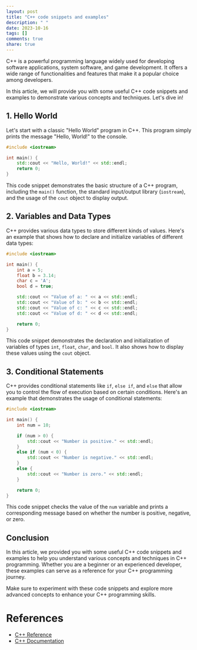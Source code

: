 ```yaml
---
layout: post
title: "C++ code snippets and examples"
description: " "
date: 2023-10-16
tags: []
comments: true
share: true
---
```


C++ is a powerful programming language widely used for developing software applications, system software, and game development. It offers a wide range of functionalities and features that make it a popular choice among developers.

In this article, we will provide you with some useful C++ code snippets and examples to demonstrate various concepts and techniques. Let's dive in!

## 1. Hello World

Let's start with a classic "Hello World" program in C++. This program simply prints the message "Hello, World!" to the console.

```cpp
#include <iostream>

int main() {
    std::cout << "Hello, World!" << std::endl;
    return 0;
}
```

This code snippet demonstrates the basic structure of a C++ program, including the `main()` function, the standard input/output library (`iostream`), and the usage of the `cout` object to display output.

## 2. Variables and Data Types

C++ provides various data types to store different kinds of values. Here's an example that shows how to declare and initialize variables of different data types:

```cpp
#include <iostream>

int main() {
    int a = 5;
    float b = 3.14;
    char c = 'A';
    bool d = true;

    std::cout << "Value of a: " << a << std::endl;
    std::cout << "Value of b: " << b << std::endl;
    std::cout << "Value of c: " << c << std::endl;
    std::cout << "Value of d: " << d << std::endl;

    return 0;
}
```

This code snippet demonstrates the declaration and initialization of variables of types `int`, `float`, `char`, and `bool`. It also shows how to display these values using the `cout` object.

## 3. Conditional Statements

C++ provides conditional statements like `if`, `else if`, and `else` that allow you to control the flow of execution based on certain conditions. Here's an example that demonstrates the usage of conditional statements:

```cpp
#include <iostream>

int main() {
    int num = 10;

    if (num > 0) {
        std::cout << "Number is positive." << std::endl;
    }
    else if (num < 0) {
        std::cout << "Number is negative." << std::endl;
    }
    else {
        std::cout << "Number is zero." << std::endl;
    }

    return 0;
}
```

This code snippet checks the value of the `num` variable and prints a corresponding message based on whether the number is positive, negative, or zero.

## Conclusion

In this article, we provided you with some useful C++ code snippets and examples to help you understand various concepts and techniques in C++ programming. Whether you are a beginner or an experienced developer, these examples can serve as a reference for your C++ programming journey.

Make sure to experiment with these code snippets and explore more advanced concepts to enhance your C++ programming skills.

# References

- [C++ Reference](http://www.cplusplus.com/)
- [C++ Documentation](https://en.cppreference.com/)